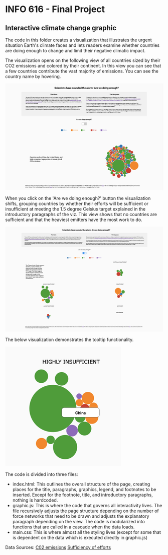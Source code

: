 
INFO 616 - Final Project
===============

Interactive climate change graphic
---------------------

The code in this folder creates a visualization that illustrates the urgent
situation Earth's climate faces and lets readers examine whether countries are
doing enough to change and limit their negative climatic impact.

The visualization opens on the following view of all countries sized by their
CO2 emissions and colored by their continent. In this view you can see that a
few countries contribute the vast majority of emissions. You can see the
country name by hovering.

![home](home.png "Home visualization")

When you click on the 'Are we doing enough?' button the visualization shifts,
grouping countries by whether their efforts will be sufficient or insufficient
at meeting the 1.5 degree Celsius target explained in the introductory
paragraphs of the viz. This view shows that no countries are sufficient and
that the heaviest emitters have the most work to do.

![enough_view](enough_view.png "Enough visualization")

The below visualization demonstrates the tooltip functionality.

![tooltip](tooltip.png "Tooltip visualization")

The code is divided into three files:
- index.html: This outlines the overall structure of the page, creating places
  for the title, paragraphs, graphics, legend, and footnotes to be inserted.
  Except for the footnote, title, and introductory paragraphs, nothing is
  hardcoded.
- graphic.js: This is where the code that governs all interactivity lives. The
  file recursively adjusts the page structure depending on the number of force
  networks that need to be drawn and adjusts the explanatory paragraph
  depending on the view. The code is modularized into functions that are called
  in a cascade when the data loads.
- main.css: This is where almost all the styling lives (except for some that is
  dependent on the data which is executed directly in graphic.js)

Data Sources:
[C02 emissions](https://github.com/owid/co2-data)
[Sufficiency of efforts](https://climateactiontracker.org/methodology/cat-rating-methodology/)
